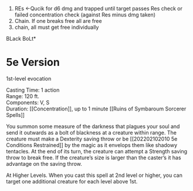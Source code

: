 1. REs <-Qucik for d6 dmg and trapped until target passes Res check or failed concentration check (against Res minus dmg taken)
2. Chain. If one breaks free all are free
3. chain, all must get free individually

BLack BoLt*

# 5e Version

1st-level evocation

Casting Time: 1 action  
Range: 120 ft.  
Components: V, S  
Duration: [[Concentration]], up to 1 minute
[[Ruins of Symbaroum Sorcerer Spells]]

You summon some measure of the darkness that plagues your soul and send it outwards as a bolt of blackness at a creature within range. The creature must make a Dexterity saving throw or be [[202202102010 5e Conditions Restrained]] by the magic as it envelops them like shadowy tentacles. At the end of its turn, the creature can attempt a Strength saving throw to break free. If the creature’s size is larger than the caster’s it has advantage on the saving throw.

At Higher Levels. When you cast this spell at 2nd level or higher, you can target one additional creature for each level above 1st.